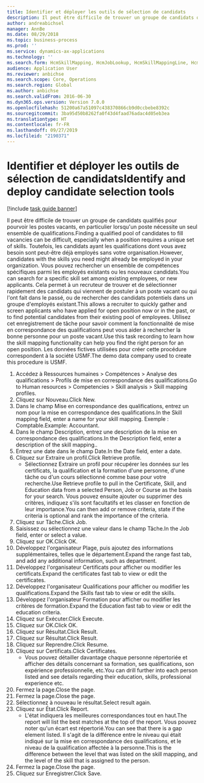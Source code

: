 ```yaml
---
title: Identifier et déployer les outils de sélection de candidats
description: Il peut être difficile de trouver un groupe de candidats qualifiés pour pourvoir les postes vacants, en particulier lorsqu'un poste nécessite un seul ensemble de qualifications.
author: andreabichsel
manager: AnnBe
ms.date: 08/29/2018
ms.topic: business-process
ms.prod: ''
ms.service: dynamics-ax-applications
ms.technology: ''
ms.search.form: HcmSkillMapping, HcmJobLookup, HcmSkillMappingLine, HcmPersonCertificate, CCHTMLPrintPreview
audience: Application User
ms.reviewer: anbichse
ms.search.scope: Core, Operations
ms.search.region: Global
ms.author: anbichse
ms.search.validFrom: 2016-06-30
ms.dyn365.ops.version: Version 7.0.0
ms.openlocfilehash: 51200a67a51097c438370866cb9d0ccbebe8392c
ms.sourcegitcommit: 3ba95d50b8262fa0f43d4faad76adac4d05eb3ea
ms.translationtype: HT
ms.contentlocale: fr-FR
ms.lasthandoff: 09/27/2019
ms.locfileid: "2190371"
---
```

# <a name="identify-and-deploy-candidate-selection-tools"></a><span data-ttu-id="89967-103">Identifier et déployer les outils de sélection de candidats</span><span class="sxs-lookup"><span data-stu-id="89967-103">Identify and deploy candidate selection tools</span></span>

[!include [task guide banner](../../includes/task-guide-banner.md)]

<span data-ttu-id="89967-104">Il peut être difficile de trouver un groupe de candidats qualifiés pour pourvoir les postes vacants, en particulier lorsqu'un poste nécessite un seul ensemble de qualifications.</span><span class="sxs-lookup"><span data-stu-id="89967-104">Finding a qualified pool of candidates to fill vacancies can be difficult, especially when a position requires a unique set of skills.</span></span>  <span data-ttu-id="89967-105">Toutefois, les candidats ayant les qualifications dont vous avez besoin sont peut-être déjà employés sans votre organisation.</span><span class="sxs-lookup"><span data-stu-id="89967-105">However, candidates with the skills you need might already be employed in your organization.</span></span> <span data-ttu-id="89967-106">Vous pouvez rechercher un ensemble de compétences spécifiques parmi les employés existants ou les nouveaux candidats.</span><span class="sxs-lookup"><span data-stu-id="89967-106">You can search for a specific skill set among existing employees, or new applicants.</span></span> <span data-ttu-id="89967-107">Cela permet à un recruteur de trouver et de sélectionner rapidement des candidats qui viennent de postuler à un poste vacant ou qui l'ont fait dans le passé, ou de rechercher des candidats potentiels dans un groupe d'employés existant.</span><span class="sxs-lookup"><span data-stu-id="89967-107">This allows a recruiter to quickly gather and screen applicants who have applied for open position now or in the past, or to find potential candidates from their existing pool of employees.</span></span> <span data-ttu-id="89967-108">Utilisez cet enregistrement de tâche pour savoir comment la fonctionnalité de mise en correspondance des qualifications peut vous aider à rechercher la bonne personne pour un poste vacant.</span><span class="sxs-lookup"><span data-stu-id="89967-108">Use this task recording to learn how the skill mapping functionality can help you find the right person for an open position.</span></span> <span data-ttu-id="89967-109">Les données fictives utilisées pour créer cette procédure correspondent à la société USMF.</span><span class="sxs-lookup"><span data-stu-id="89967-109">The demo data company used to create this procedure is USMF.</span></span>

1. <span data-ttu-id="89967-110">Accédez à Ressources humaines > Compétences > Analyse des qualifications > Profils de mise en correspondance des qualifications.</span><span class="sxs-lookup"><span data-stu-id="89967-110">Go to Human resources > Competencies > Skill analysis > Skill mapping profiles.</span></span>
2. <span data-ttu-id="89967-111">Cliquez sur Nouveau.</span><span class="sxs-lookup"><span data-stu-id="89967-111">Click New.</span></span>
3. <span data-ttu-id="89967-112">Dans le champ Mise en correspondance des qualifications, entrez un nom pour la mise en correspondance des qualifications.</span><span class="sxs-lookup"><span data-stu-id="89967-112">In the Skill mapping field, enter a name for your skill mapping.</span></span>  <span data-ttu-id="89967-113">Exemple : Comptable.</span><span class="sxs-lookup"><span data-stu-id="89967-113">Example: Accountant.</span></span>
4. <span data-ttu-id="89967-114">Dans le champ Description, entrez une description de la mise en correspondance des qualifications.</span><span class="sxs-lookup"><span data-stu-id="89967-114">In the Description field, enter a description of the skill mapping..</span></span>
5. <span data-ttu-id="89967-115">Entrez une date dans le champ Date.</span><span class="sxs-lookup"><span data-stu-id="89967-115">In the Date field, enter a date.</span></span>
6. <span data-ttu-id="89967-116">Cliquez sur Extraire un profil.</span><span class="sxs-lookup"><span data-stu-id="89967-116">Click Retrieve profile.</span></span>
    * <span data-ttu-id="89967-117">Sélectionnez Extraire un profil pour récupérer les données sur les certificats, la qualification et la formation d'une personne, d'une tâche ou d'un cours sélectionné comme base pour votre recherche.</span><span class="sxs-lookup"><span data-stu-id="89967-117">Use Retrieve profile to pull in the Certificate, Skill, and Education data from a selected Person, Job or Course as the basis for your search.</span></span>   <span data-ttu-id="89967-118">Vous pouvez ensuite ajouter ou supprimer des critères, indiquez s'ils sont facultatifs et les classer en fonction de leur importance.</span><span class="sxs-lookup"><span data-stu-id="89967-118">You can then add or remove criteria, state if the criteria is optional and rank the importance of the criteria.</span></span>  
7. <span data-ttu-id="89967-119">Cliquez sur Tâche.</span><span class="sxs-lookup"><span data-stu-id="89967-119">Click Job.</span></span>
8. <span data-ttu-id="89967-120">Saisissez ou sélectionnez une valeur dans le champ Tâche.</span><span class="sxs-lookup"><span data-stu-id="89967-120">In the Job field, enter or select a value.</span></span>
9. <span data-ttu-id="89967-121">Cliquez sur OK.</span><span class="sxs-lookup"><span data-stu-id="89967-121">Click OK.</span></span>
10. <span data-ttu-id="89967-122">Développez l'organisateur Plage, puis ajoutez des informations supplémentaires, telles que le département.</span><span class="sxs-lookup"><span data-stu-id="89967-122">Expand the range fast tab, and add any additional information, such as department.</span></span>
11. <span data-ttu-id="89967-123">Développez l'organisateur Certificats pour afficher ou modifier les certificats.</span><span class="sxs-lookup"><span data-stu-id="89967-123">Expand the certificates fast tab to view or edit the certificates.</span></span>
12. <span data-ttu-id="89967-124">Développez l'organisateur Qualifications pour afficher ou modifier les qualifications.</span><span class="sxs-lookup"><span data-stu-id="89967-124">Expand the Skills fast tab to view or edit the skills.</span></span>
13. <span data-ttu-id="89967-125">Développez l'organisateur Formation pour afficher ou modifier les critères de formation.</span><span class="sxs-lookup"><span data-stu-id="89967-125">Expand the Education fast tab to view or edit the education criteria.</span></span>
14. <span data-ttu-id="89967-126">Cliquez sur Exécuter.</span><span class="sxs-lookup"><span data-stu-id="89967-126">Click Execute.</span></span>
15. <span data-ttu-id="89967-127">Cliquez sur OK.</span><span class="sxs-lookup"><span data-stu-id="89967-127">Click OK.</span></span>
16. <span data-ttu-id="89967-128">Cliquez sur Résultat.</span><span class="sxs-lookup"><span data-stu-id="89967-128">Click Result.</span></span>
17. <span data-ttu-id="89967-129">Cliquez sur Résultat.</span><span class="sxs-lookup"><span data-stu-id="89967-129">Click Result.</span></span>
18. <span data-ttu-id="89967-130">Cliquez sur Reprendre.</span><span class="sxs-lookup"><span data-stu-id="89967-130">Click Resume.</span></span>
19. <span data-ttu-id="89967-131">Cliquez sur Certificats.</span><span class="sxs-lookup"><span data-stu-id="89967-131">Click Certificates.</span></span>
    * <span data-ttu-id="89967-132">Vous pouvez détailler davantage chaque personne répertoriée et afficher des détails concernant sa formation, ses qualifications, son expérience professionnelle, etc.</span><span class="sxs-lookup"><span data-stu-id="89967-132">You can drill further into each person listed and see details regarding their education, skills, professional experience etc.</span></span>  
20. <span data-ttu-id="89967-133">Fermez la page.</span><span class="sxs-lookup"><span data-stu-id="89967-133">Close the page.</span></span>
21. <span data-ttu-id="89967-134">Fermez la page.</span><span class="sxs-lookup"><span data-stu-id="89967-134">Close the page.</span></span>
22. <span data-ttu-id="89967-135">Sélectionnez à nouveau le résultat.</span><span class="sxs-lookup"><span data-stu-id="89967-135">Select result again.</span></span>
23. <span data-ttu-id="89967-136">Cliquez sur État.</span><span class="sxs-lookup"><span data-stu-id="89967-136">Click Report.</span></span>
    * <span data-ttu-id="89967-137">L'état indiquera les meilleures correspondances tout en haut.</span><span class="sxs-lookup"><span data-stu-id="89967-137">The report will list the best matches at the top of the report.</span></span>  <span data-ttu-id="89967-138">Vous pouvez noter qu'un écart est répertorié.</span><span class="sxs-lookup"><span data-stu-id="89967-138">You can see that there is a gap element listed.</span></span>  <span data-ttu-id="89967-139">Il s'agit de la différence entre le niveau qui était indiqué sur la mise en correspondance des qualifications, et le niveau de la qualification affectée à la personne.</span><span class="sxs-lookup"><span data-stu-id="89967-139">This is the difference between the level that was listed on the skill mapping, and the level of the skill that is assigned to the person.</span></span>  
24. <span data-ttu-id="89967-140">Fermez la page.</span><span class="sxs-lookup"><span data-stu-id="89967-140">Close the page.</span></span>
25. <span data-ttu-id="89967-141">Cliquez sur Enregistrer.</span><span class="sxs-lookup"><span data-stu-id="89967-141">Click Save.</span></span>

